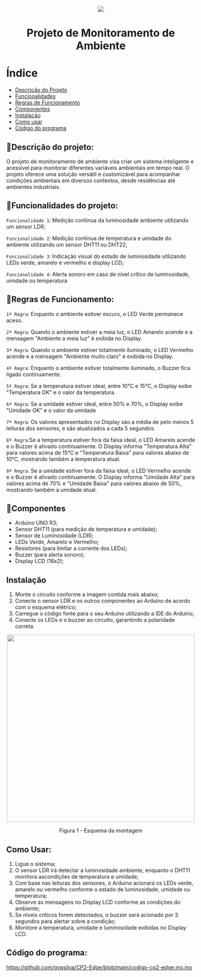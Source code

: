 <p align='center'>
  <img loading="lazy" src = "https://github.com/gvqsilva/CP-Edge/assets/110639916/e44b584a-f189-41b0-9876-63ff29b3bed5"/>
</p>
<h1 align="center">Projeto de Monitoramento de Ambiente</h1>

# Índice
* [Descrição do Projeto](#descrição-do-projeto)
* [Funcionalidades](#funcionalidades)
* [Regras de Funcionamento](#regras-de-funcionamento)
* [Componentes](#componentes)
* [Instalação](#instalacao)
* [Como usar](#como-usar)
* [Código do programa](#coódigo-do-programa)


<h2 id="Descricao do Projeto">📘Descrição do projeto:</h2>
  O projeto de monitoramento de ambiente visa criar um sistema inteligente e acessível para monitorar diferentes variáveis ambientais em tempo real. O projeto oferece uma solução versátil e customizável para acompanhar condições ambientais em diversos contextos, desde residências até ambientes industriais.


<h2 id="Funcionalidades">🔨Funcionalidades do projeto:</h2>

  `Funcionalidade 1`: Medição contínua da luminosidade ambiente utilizando um sensor LDR;
  
  `Funcionalidade 2`: Medição contínua de temperatura e umidade do ambiente utilizando um sensor DHT11 ou DHT22;
  
  `Funcionalidade 3`: Indicação visual do estado de luminosidade utilizando LEDs verde, amarelo e vermelho e display LCD;
  
  `Funcionalidade 4`: Alerta sonoro em caso de nível crítico de luminosidade, umidade ou temperatura

<h2 id="Regras de Funcionamento">📑Regras de Funcionamento:</h2>

`1ª Regra`: Enquanto o ambiente estiver escuro, o LED Verde permanece aceso.

`2ª Regra`: Quando o ambiente estiver a meia luz, o LED Amarelo acende e a mensagem "Ambiente a meia luz" é exibida no Display.

`3ª Regra`: Quando o ambiente estiver totalmente iluminado, o LED Vermelho acende e a mensagem "Ambiente muito claro" é exibida no Display.

`4ª Regra`: Enquanto o ambiente estiver totalmente iluminado, o Buzzer fica ligado continuamente.

`5ª Regra`: Se a temperatura estiver ideal, entre 10°C e 15°C, o Display exibe "Temperatura OK" e o valor da temperatura.

`6ª Regra`: Se a umidade estiver ideal, entre 50% e 70%, o Display exibe "Umidade OK" e o valor da umidade

`7ª Regra`: Os valores apresentados no Display são a média de pelo menos 5 leituras dos sensores, e são atualizados a cada 5 segundos.

`8ª Regra`:Se a temperatura estiver fora da
faixa ideal, o LED Amarelo acende e o Buzzer é ativado continuamente. O Display informa "Temperatura Alta" para valores acima de 15°C e "Temperatura Baixa" para valores abaixo de 10°C, mostrando também a temperatura atual.

`9ª Regra`: Se a umidade estiver fora da faixa
ideal, o LED Vermelho acende e o Buzzer é ativado continuamente. O Display informa "Umidade Alta" para valores acima de 70% e "Umidade Baixa" para valores abaixo de 50%, mostrando também a umidade atual.

<h2 id='Componentes'>📖Componentes</h2>
<ul>
  <li>Arduino UNO R3;</li>
  <li>Sensor DHT11 (para medição de temperatura e umidade);</li>
  <li>Sensor de Luminosidade (LDR);</li>
  <li>LEDs Verde, Amarelo e Vermelho;</li>
  <li>Resistores (para limitar a corrente dos LEDs);</li>
  <li>Buzzer (para alerta sonoro);</li>
  <li>Display LCD (16x2);</li>
</ul>

<h2 id="Instalacao">Instalação</h2>
<ol>
  <li>Monte o circuito conforme a imagem contida mais abaixo;</li>
  <li>Conecte o sensor LDR e os outros componentes ao Arduino de acordo com o esquema elétrico;</li>
  <li>Carregue o código fonte para o seu Arduino utilizando a IDE do Arduino;</li>
  <li>Conecte os LEDs e o buzzer ao circuito, garantindo a polaridade correta.</li>
</ol>

<p align = "center">
<img loading="lazy" width="500px" src = 'https://github.com/gvqsilva/CP2-Edge/assets/110639916/f7841a85-f2c5-46fb-a82b-78d6cae4ef17'/>
</p>
<p align = "center">
Figura 1 - Esquema da montagem
</p>

<h2 id="Como usar">Como Usar:</h2>
<ol>
  <li>Ligue o sistema;</li>
  <li>O sensor LDR irá detectar a luminosidade ambiente, enquanto o DHT11 monitora ascondições de temperatura e umidade;</li>
  <li>Com base nas leituras dos sensores, o Arduino acionará os LEDs verde, amarelo ou vermelho conforme o estado de luminosidade, umidade ou temperatura;</li>
  <li>Observe as mensagens no Display LCD conforme as condições do ambiente;</li>
  <li>Se níveis críticos forem detectados, o buzzer será acionado por 3 segundos para alertar sobre a condição;</li>
  <li>Monitore a temperatura, umidade e luminosidade exibidas no Display LCD.</li>
</ol>

<h2 id="Codigo do programa">Código do programa:</h2>

https://github.com/gvqsilva/CP2-Edge/blob/main/codigo-cp2-edge.ino.ino
